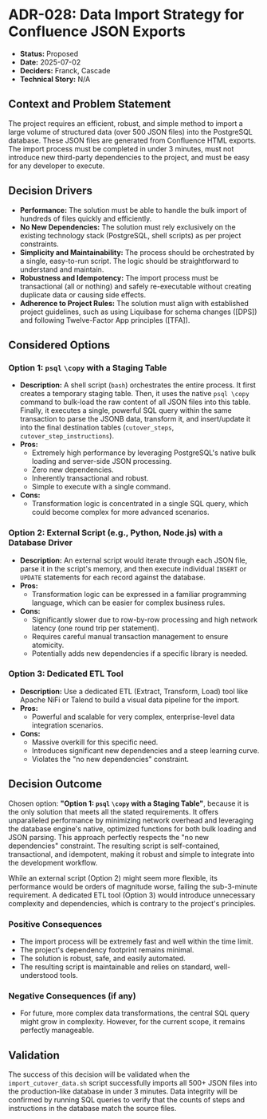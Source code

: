 # ADR-028: Data Import Strategy for Confluence JSON Exports

* **Status:** Proposed
* **Date:** 2025-07-02
* **Deciders:** Franck, Cascade
* **Technical Story:** N/A

## Context and Problem Statement

The project requires an efficient, robust, and simple method to import a large volume of structured data (over 500 JSON files) into the PostgreSQL database. These JSON files are generated from Confluence HTML exports. The import process must be completed in under 3 minutes, must not introduce new third-party dependencies to the project, and must be easy for any developer to execute.

## Decision Drivers

* **Performance:** The solution must be able to handle the bulk import of hundreds of files quickly and efficiently.
* **No New Dependencies:** The solution must rely exclusively on the existing technology stack (PostgreSQL, shell scripts) as per project constraints.
* **Simplicity and Maintainability:** The process should be orchestrated by a single, easy-to-run script. The logic should be straightforward to understand and maintain.
* **Robustness and Idempotency:** The import process must be transactional (all or nothing) and safely re-executable without creating duplicate data or causing side effects.
* **Adherence to Project Rules:** The solution must align with established project guidelines, such as using Liquibase for schema changes ([DPS]) and following Twelve-Factor App principles ([TFA]).

## Considered Options

### Option 1: `psql` `\copy` with a Staging Table

* **Description:** A shell script (`bash`) orchestrates the entire process. It first creates a temporary staging table. Then, it uses the native `psql \copy` command to bulk-load the raw content of all JSON files into this table. Finally, it executes a single, powerful SQL query within the same transaction to parse the JSONB data, transform it, and insert/update it into the final destination tables (`cutover_steps`, `cutover_step_instructions`).
* **Pros:**
  * Extremely high performance by leveraging PostgreSQL's native bulk loading and server-side JSON processing.
  * Zero new dependencies.
  * Inherently transactional and robust.
  * Simple to execute with a single command.
* **Cons:**
  * Transformation logic is concentrated in a single SQL query, which could become complex for more advanced scenarios.

### Option 2: External Script (e.g., Python, Node.js) with a Database Driver

* **Description:** An external script would iterate through each JSON file, parse it in the script's memory, and then execute individual `INSERT` or `UPDATE` statements for each record against the database.
* **Pros:**
  * Transformation logic can be expressed in a familiar programming language, which can be easier for complex business rules.
* **Cons:**
  * Significantly slower due to row-by-row processing and high network latency (one round trip per statement).
  * Requires careful manual transaction management to ensure atomicity.
  * Potentially adds new dependencies if a specific library is needed.

### Option 3: Dedicated ETL Tool

* **Description:** Use a dedicated ETL (Extract, Transform, Load) tool like Apache NiFi or Talend to build a visual data pipeline for the import.
* **Pros:**
  * Powerful and scalable for very complex, enterprise-level data integration scenarios.
* **Cons:**
  * Massive overkill for this specific need.
  * Introduces significant new dependencies and a steep learning curve.
  * Violates the "no new dependencies" constraint.

## Decision Outcome

Chosen option: **"Option 1: `psql` `\copy` with a Staging Table"**, because it is the only solution that meets all the stated requirements. It offers unparalleled performance by minimizing network overhead and leveraging the database engine's native, optimized functions for both bulk loading and JSON parsing. This approach perfectly respects the "no new dependencies" constraint. The resulting script is self-contained, transactional, and idempotent, making it robust and simple to integrate into the development workflow.

While an external script (Option 2) might seem more flexible, its performance would be orders of magnitude worse, failing the sub-3-minute requirement. A dedicated ETL tool (Option 3) would introduce unnecessary complexity and dependencies, which is contrary to the project's principles.

### Positive Consequences

* The import process will be extremely fast and well within the time limit.
* The project's dependency footprint remains minimal.
* The solution is robust, safe, and easily automated.
* The resulting script is maintainable and relies on standard, well-understood tools.

### Negative Consequences (if any)

* For future, more complex data transformations, the central SQL query might grow in complexity. However, for the current scope, it remains perfectly manageable.

## Validation

The success of this decision will be validated when the `import_cutover_data.sh` script successfully imports all 500+ JSON files into the production-like database in under 3 minutes. Data integrity will be confirmed by running SQL queries to verify that the counts of steps and instructions in the database match the source files.
